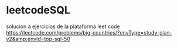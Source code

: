 # leetcodeSQL
solucion a ejercicios de la plataforma leet code https://leetcode.com/problems/big-countries/?envType=study-plan-v2&amp;envId=top-sql-50
